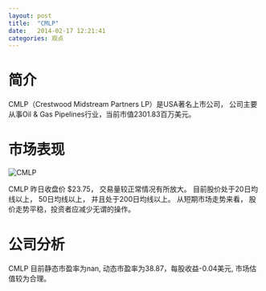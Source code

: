 ```yaml
---
layout: post
title:  "CMLP"
date:   2014-02-17 12:21:41
categories: 观点
---
```


# 简介
CMLP（Crestwood Midstream Partners LP）是USA著名上市公司，
公司主要从事Oil & Gas Pipelines行业，当前市值2301.83百万美元。

# 市场表现

![CMLP](http://finviz.com/chart.ashx?t=CMLP&ty=c&ta=1&p=d&s=l)

CMLP 昨日收盘价 $23.75，
交易量较正常情况有所放大。
目前股价处于20日均线以上，
50日均线以上，
并且处于200日均线以上。
从短期市场走势来看，
股价走势平稳，投资者应减少无谓的操作。

# 公司分析
CMLP 目前静态市盈率为nan, 动态市盈率为38.87，每股收益-0.04美元,
市场估值较为合理。
